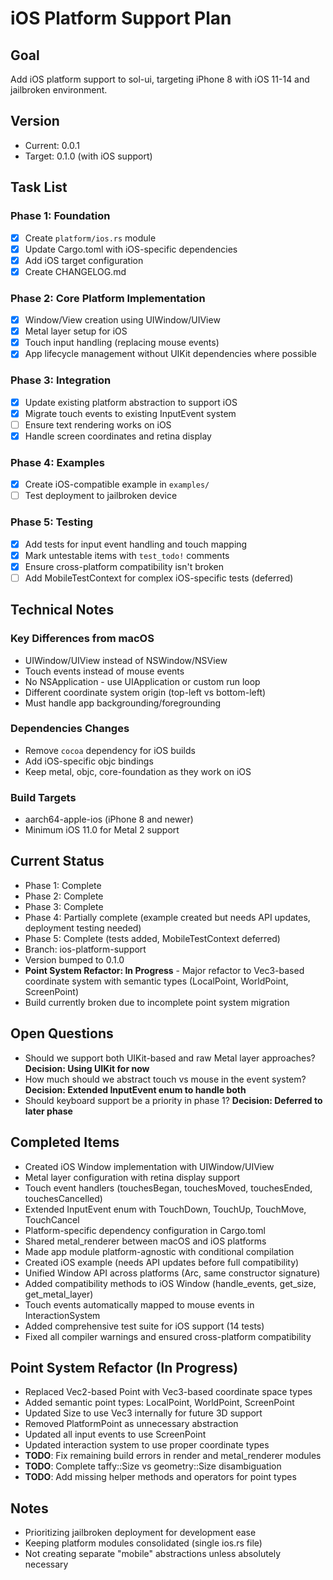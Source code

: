 # iOS Platform Support Plan

## Goal

Add iOS platform support to sol-ui, targeting iPhone 8 with iOS 11-14 and jailbroken environment.

## Version

- Current: 0.0.1
- Target: 0.1.0 (with iOS support)

## Task List

### Phase 1: Foundation

- [x] Create `platform/ios.rs` module
- [x] Update Cargo.toml with iOS-specific dependencies
- [x] Add iOS target configuration
- [x] Create CHANGELOG.md

### Phase 2: Core Platform Implementation

- [x] Window/View creation using UIWindow/UIView
- [x] Metal layer setup for iOS
- [x] Touch input handling (replacing mouse events)
- [x] App lifecycle management without UIKit dependencies where possible

### Phase 3: Integration

- [x] Update existing platform abstraction to support iOS
- [x] Migrate touch events to existing InputEvent system
- [ ] Ensure text rendering works on iOS
- [x] Handle screen coordinates and retina display

### Phase 4: Examples

- [x] Create iOS-compatible example in `examples/`
- [ ] Test deployment to jailbroken device

### Phase 5: Testing

- [x] Add tests for input event handling and touch mapping
- [x] Mark untestable items with `test_todo!` comments
- [x] Ensure cross-platform compatibility isn't broken
- [ ] Add MobileTestContext for complex iOS-specific tests (deferred)

## Technical Notes

### Key Differences from macOS

- UIWindow/UIView instead of NSWindow/NSView
- Touch events instead of mouse events
- No NSApplication - use UIApplication or custom run loop
- Different coordinate system origin (top-left vs bottom-left)
- Must handle app backgrounding/foregrounding

### Dependencies Changes

- Remove `cocoa` dependency for iOS builds
- Add iOS-specific objc bindings
- Keep metal, objc, core-foundation as they work on iOS

### Build Targets

- aarch64-apple-ios (iPhone 8 and newer)
- Minimum iOS 11.0 for Metal 2 support

## Current Status

- Phase 1: Complete
- Phase 2: Complete
- Phase 3: Complete
- Phase 4: Partially complete (example created but needs API updates, deployment testing needed)
- Phase 5: Complete (tests added, MobileTestContext deferred)
- Branch: ios-platform-support
- Version bumped to 0.1.0
- **Point System Refactor: In Progress** - Major refactor to Vec3-based coordinate system with semantic types (LocalPoint, WorldPoint, ScreenPoint)
- Build currently broken due to incomplete point system migration

## Open Questions

- Should we support both UIKit-based and raw Metal layer approaches? **Decision: Using UIKit for now**
- How much should we abstract touch vs mouse in the event system? **Decision: Extended InputEvent enum to handle both**
- Should keyboard support be a priority in phase 1? **Decision: Deferred to later phase**

## Completed Items

- Created iOS Window implementation with UIWindow/UIView
- Metal layer configuration with retina display support
- Touch event handlers (touchesBegan, touchesMoved, touchesEnded, touchesCancelled)
- Extended InputEvent enum with TouchDown, TouchUp, TouchMove, TouchCancel
- Platform-specific dependency configuration in Cargo.toml
- Shared metal_renderer between macOS and iOS platforms
- Made app module platform-agnostic with conditional compilation
- Created iOS example (needs API updates before full compatibility)
- Unified Window API across platforms (Arc<Window>, same constructor signature)
- Added compatibility methods to iOS Window (handle_events, get_size, get_metal_layer)
- Touch events automatically mapped to mouse events in InteractionSystem
- Added comprehensive test suite for iOS support (14 tests)
- Fixed all compiler warnings and ensured cross-platform compatibility

## Point System Refactor (In Progress)

- Replaced Vec2-based Point with Vec3-based coordinate space types
- Added semantic point types: LocalPoint, WorldPoint, ScreenPoint
- Updated Size to use Vec3 internally for future 3D support
- Removed PlatformPoint as unnecessary abstraction
- Updated all input events to use ScreenPoint
- Updated interaction system to use proper coordinate types
- **TODO**: Fix remaining build errors in render and metal_renderer modules
- **TODO**: Complete taffy::Size vs geometry::Size disambiguation
- **TODO**: Add missing helper methods and operators for point types

## Notes

- Prioritizing jailbroken deployment for development ease
- Keeping platform modules consolidated (single ios.rs file)
- Not creating separate "mobile" abstractions unless absolutely necessary
